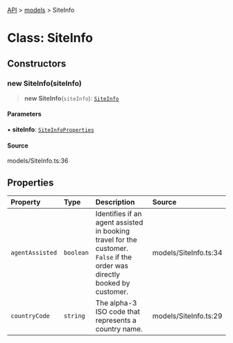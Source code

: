 [API](../../index.md) > [models](../index.md) > SiteInfo

# Class: SiteInfo

## Constructors

### new SiteInfo(siteInfo)

> **new SiteInfo**(`siteInfo`): [`SiteInfo`](SiteInfo.md)

#### Parameters

▪ **siteInfo**: [`SiteInfoProperties`](../interfaces/SiteInfoProperties.md)

#### Source

models/SiteInfo.ts:36

## Properties

| Property | Type | Description | Source |
| :------ | :------ | :------ | :------ |
| `agentAssisted` | `boolean` | Identifies if an agent assisted in booking travel for the customer. `False` if the order was directly booked by customer. | models/SiteInfo.ts:34 |
| `countryCode` | `string` | The alpha-3 ISO code that represents a country name. | models/SiteInfo.ts:29 |
